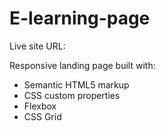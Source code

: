 # E-learning-page

Live site URL: 

Responsive landing page built with:

- Semantic HTML5 markup
- CSS custom properties
- Flexbox
- CSS Grid
